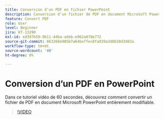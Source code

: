 ```yaml
---
title: Conversion d’un PDF en fichier PowerPoint
description: Conversion d’un fichier de PDF en document Microsoft PowerPoint entièrement modifiable
feature: Convert PDF
role: User
level: Beginner
jira: KT-13290
exl-id: ed397b50-9b11-44ba-adeb-e962a078e772
source-git-commit: 063268e985b7a64beffec8fa939a3d8b38d3d03a
workflow-type: tm+mt
source-wordcount: '40'
ht-degree: 0%

---
```


# Conversion d’un PDF en PowerPoint

Dans ce tutoriel vidéo de 60 secondes, découvrez comment convertir un fichier de PDF en document Microsoft PowerPoint entièrement modifiable.

>[!VIDEO](https://video.tv.adobe.com/v/342629?quality=12&learn=on&hidetitle=true)
